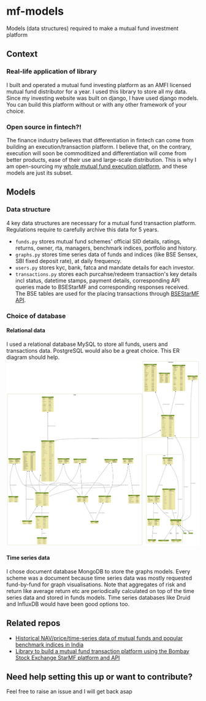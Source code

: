 # mf-models
Models (data structures) required to make a mutual fund investment platform

## Context
### Real-life application of library
I built and operated a mutual fund investing platform as an AMFI licensed mutual fund distributor for a year. I used this library to store all my data. Since my investing website was built on django, I have used django models. You can build this platform without or with any other framework of your choice.

### Open source in fintech?!
The finance industry believes that differentiation in fintech can come from building an execution/transaction platform. I believe that, on the contrary, execution will soon be commoditized and differentiation will come from better products, ease of their use and large-scale distribution. This is why I am open-sourcing my [whole mutual fund execution platform](https://github.com/utkarshohm/mutual-fund-platform), and these models are just its subset.

## Models
### Data structure
4 key data structures are necessary for a mutual fund transaction platform. Regulations require to carefully archive this data for 5 years. 
* `funds.py` stores mutual fund schemes' official SID details, ratings, returns, owner, rta, managers, benchmark indices, portfolio and history.
* `graphs.py` stores time series data of funds and indices (like BSE Sensex, SBI fixed deposit rate), at daily frequency. 
* `users.py` stores kyc, bank, fatca and mandate details for each investor.
* `transactions.py` stores each purcahse/redeem transaction's key details incl status, datetime stamps, payment details,  corresponding API queries made to BSEStarMF and corresponding responses received. The BSE tables are used for the placing transactions through [BSEStarMF API](https://github.com/utkarshohm/mutual-fund-platform#about-bse-star-mf).

### Choice of database
#### Relational data
I used a relational database MySQL to store all funds, users and transactions data. PostgreSQL would also be a great choice. This ER diagram should help. ![ER diagram](/erd.png)

#### Time series data
I chose document database MongoDB to store the graphs models. Every scheme was a document because time series data was mostly requested fund-by-fund for graph visualisations. Note that aggregates of risk and return like average return etc are periodically calculated on top of the time series data and stored in funds models. Time series databases like Druid and InfluxDB would have been good options too.

## Related repos
* [Historical NAV/price/time-series data of mutual funds and popular benchmark indices in India](https://github.com/utkarshohm/mf-nav-data)
* [Library to build a mutual fund transaction platform using the Bombay Stock Exchange StarMF platform and API](https://github.com/utkarshohm/mf-platform-bse)

## Need help setting this up or want to contribute?
Feel free to raise an issue and I will get back asap
